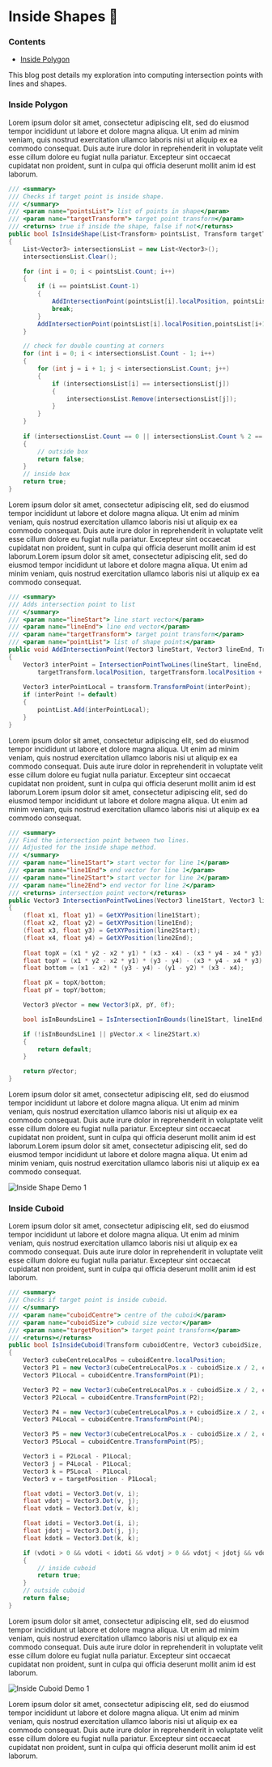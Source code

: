 # Inside Shapes 🎯

### Contents
 - [Inside Polygon](#inside-polygon)

This blog post details my exploration into computing intersection points with lines and shapes.

### Inside Polygon

Lorem ipsum dolor sit amet, consectetur adipiscing elit, sed do eiusmod tempor incididunt ut labore et dolore magna aliqua. Ut enim ad minim veniam, quis nostrud exercitation ullamco laboris nisi ut aliquip ex ea commodo consequat. Duis aute irure dolor in reprehenderit in voluptate velit esse cillum dolore eu fugiat nulla pariatur. Excepteur sint occaecat cupidatat non proident, sunt in culpa qui officia deserunt mollit anim id est laborum.

```cs
/// <summary>
/// Checks if target point is inside shape.
/// </summary>
/// <param name="pointsList"> list of points in shape</param>
/// <param name="targetTransform"> target point transform</param>
/// <returns> true if inside the shape, false if not</returns>
public bool IsInsideShape(List<Transform> pointsList, Transform targetTransform)
{
    List<Vector3> intersectionsList = new List<Vector3>();
    intersectionsList.Clear();

    for (int i = 0; i < pointsList.Count; i++)
    {
        if (i == pointsList.Count-1)
        {
            AddIntersectionPoint(pointsList[i].localPosition, pointsList[0].localPosition, targetTransform, intersectionsList);
            break;
        }
        AddIntersectionPoint(pointsList[i].localPosition,pointsList[i+1].localPosition, targetTransform, intersectionsList);
    }

    // check for double counting at corners
    for (int i = 0; i < intersectionsList.Count - 1; i++)
    {
        for (int j = i + 1; j < intersectionsList.Count; j++)
        {
            if (intersectionsList[i] == intersectionsList[j])
            {
                intersectionsList.Remove(intersectionsList[j]);
            }
        }
    }
        
    if (intersectionsList.Count == 0 || intersectionsList.Count % 2 == 0)
    {
        // outside box
        return false;
    }
    // inside box
    return true;
}    
```

Lorem ipsum dolor sit amet, consectetur adipiscing elit, sed do eiusmod tempor incididunt ut labore et dolore magna aliqua. Ut enim ad minim veniam, quis nostrud exercitation ullamco laboris nisi ut aliquip ex ea commodo consequat. Duis aute irure dolor in reprehenderit in voluptate velit esse cillum dolore eu fugiat nulla pariatur. Excepteur sint occaecat cupidatat non proident, sunt in culpa qui officia deserunt mollit anim id est laborum.Lorem ipsum dolor sit amet, consectetur adipiscing elit, sed do eiusmod tempor incididunt ut labore et dolore magna aliqua. Ut enim ad minim veniam, quis nostrud exercitation ullamco laboris nisi ut aliquip ex ea commodo consequat.

```cs
/// <summary>
/// Adds intersection point to list
/// </summary>
/// <param name="lineStart"> line start vector</param>
/// <param name="lineEnd"> line end vector</param>
/// <param name="targetTransform"> target point transform</param>
/// <param name="pointList"> list of shape points</param>
public void AddIntersectionPoint(Vector3 lineStart, Vector3 lineEnd, Transform targetTransform,  List<Vector3> pointList)
{
    Vector3 interPoint = IntersectionPointTwoLines(lineStart, lineEnd,
        targetTransform.localPosition, targetTransform.localPosition + targetTransform.right);
        
    Vector3 interPointLocal = transform.TransformPoint(interPoint);
    if (interPoint != default)
    {
        pointList.Add(interPointLocal);
    }
}
```

Lorem ipsum dolor sit amet, consectetur adipiscing elit, sed do eiusmod tempor incididunt ut labore et dolore magna aliqua. Ut enim ad minim veniam, quis nostrud exercitation ullamco laboris nisi ut aliquip ex ea commodo consequat. Duis aute irure dolor in reprehenderit in voluptate velit esse cillum dolore eu fugiat nulla pariatur. Excepteur sint occaecat cupidatat non proident, sunt in culpa qui officia deserunt mollit anim id est laborum.Lorem ipsum dolor sit amet, consectetur adipiscing elit, sed do eiusmod tempor incididunt ut labore et dolore magna aliqua. Ut enim ad minim veniam, quis nostrud exercitation ullamco laboris nisi ut aliquip ex ea commodo consequat.


```cs
/// <summary>
/// Find the intersection point between two lines.
/// Adjusted for the inside shape method.
/// </summary>
/// <param name="line1Start"> start vector for line 1</param>
/// <param name="line1End"> end vector for line 1</param>
/// <param name="line2Start"> start vector for line 2</param>
/// <param name="line2End"> end vector for line 2</param>
/// <returns> intersection point vector</returns>
public Vector3 IntersectionPointTwoLines(Vector3 line1Start, Vector3 line1End, Vector3 line2Start, Vector3 line2End)
{
    (float x1, float y1) = GetXYPosition(line1Start);
    (float x2, float y2) = GetXYPosition(line1End);
    (float x3, float y3) = GetXYPosition(line2Start);
    (float x4, float y4) = GetXYPosition(line2End);
        
    float topX = (x1 * y2 - x2 * y1) * (x3 - x4) - (x3 * y4 - x4 * y3) * (x1 - x2);
    float topY = (x1 * y2 - x2 * y1) * (y3 - y4) - (x3 * y4 - x4 * y3) * (y1 - y2);
    float bottom = (x1 - x2) * (y3 - y4) - (y1 - y2) * (x3 - x4);

    float pX = topX/bottom;
    float pY = topY/bottom;

    Vector3 pVector = new Vector3(pX, pY, 0f);

    bool isInBoundsLine1 = IsIntersectionInBounds(line1Start, line1End, pVector);

    if (!isInBoundsLine1 || pVector.x < line2Start.x)
    { 
        return default;
    }

    return pVector;
}
```

Lorem ipsum dolor sit amet, consectetur adipiscing elit, sed do eiusmod tempor incididunt ut labore et dolore magna aliqua. Ut enim ad minim veniam, quis nostrud exercitation ullamco laboris nisi ut aliquip ex ea commodo consequat. Duis aute irure dolor in reprehenderit in voluptate velit esse cillum dolore eu fugiat nulla pariatur. Excepteur sint occaecat cupidatat non proident, sunt in culpa qui officia deserunt mollit anim id est laborum.Lorem ipsum dolor sit amet, consectetur adipiscing elit, sed do eiusmod tempor incididunt ut labore et dolore magna aliqua. Ut enim ad minim veniam, quis nostrud exercitation ullamco laboris nisi ut aliquip ex ea commodo consequat.

![Inside Shape Demo 1](https://github.com/markom9822/markom9822.github.io/assets/96113848/6df23fbc-0471-4d97-8565-96c14d7a2c0f)

### Inside Cuboid

Lorem ipsum dolor sit amet, consectetur adipiscing elit, sed do eiusmod tempor incididunt ut labore et dolore magna aliqua. Ut enim ad minim veniam, quis nostrud exercitation ullamco laboris nisi ut aliquip ex ea commodo consequat. Duis aute irure dolor in reprehenderit in voluptate velit esse cillum dolore eu fugiat nulla pariatur. Excepteur sint occaecat cupidatat non proident, sunt in culpa qui officia deserunt mollit anim id est laborum.

```cs
/// <summary>
/// Checks if target point is inside cuboid.
/// </summary>
/// <param name="cuboidCentre"> centre of the cuboid</param>
/// <param name="cuboidSize"> cuboid size vector</param>
/// <param name="targetPosition"> target point transform</param>
/// <returns></returns>
public bool IsInsideCuboid(Transform cuboidCentre, Vector3 cuboidSize, Vector3 targetPosition)
{
    Vector3 cubeCentreLocalPos = cuboidCentre.localPosition;
    Vector3 P1 = new Vector3(cubeCentreLocalPos.x - cuboidSize.x / 2, cubeCentreLocalPos.y - cuboidSize.y / 2, cubeCentreLocalPos.z - cuboidSize.z / 2);
    Vector3 P1Local = cuboidCentre.TransformPoint(P1);

    Vector3 P2 = new Vector3(cubeCentreLocalPos.x - cuboidSize.x / 2, cubeCentreLocalPos.y - cuboidSize.y / 2, cubeCentreLocalPos.z + cuboidSize.z / 2);
    Vector3 P2Local = cuboidCentre.TransformPoint(P2);

    Vector3 P4 = new Vector3(cubeCentreLocalPos.x + cuboidSize.x / 2, cubeCentreLocalPos.y - cuboidSize.y / 2, cubeCentreLocalPos.z - cuboidSize.z / 2);
    Vector3 P4Local = cuboidCentre.TransformPoint(P4);

    Vector3 P5 = new Vector3(cubeCentreLocalPos.x - cuboidSize.x / 2, cubeCentreLocalPos.y + cuboidSize.y / 2, cubeCentreLocalPos.z - cuboidSize.z / 2);
    Vector3 P5Local = cuboidCentre.TransformPoint(P5);

    Vector3 i = P2Local - P1Local;
    Vector3 j = P4Local - P1Local;
    Vector3 k = P5Local - P1Local;
    Vector3 v = targetPosition - P1Local;

    float vdoti = Vector3.Dot(v, i);
    float vdotj = Vector3.Dot(v, j);
    float vdotk = Vector3.Dot(v, k);

    float idoti = Vector3.Dot(i, i);
    float jdotj = Vector3.Dot(j, j);
    float kdotk = Vector3.Dot(k, k);

    if (vdoti > 0 && vdoti < idoti && vdotj > 0 && vdotj < jdotj && vdotk > 0 && vdotk < kdotk)
    {
        // inside cuboid
        return true;
    }
    // outside cuboid
    return false;
}
```

Lorem ipsum dolor sit amet, consectetur adipiscing elit, sed do eiusmod tempor incididunt ut labore et dolore magna aliqua. Ut enim ad minim veniam, quis nostrud exercitation ullamco laboris nisi ut aliquip ex ea commodo consequat. Duis aute irure dolor in reprehenderit in voluptate velit esse cillum dolore eu fugiat nulla pariatur. Excepteur sint occaecat cupidatat non proident, sunt in culpa qui officia deserunt mollit anim id est laborum.

![Inside Cuboid Demo 1](https://github.com/markom9822/markom9822.github.io/assets/96113848/b0f7b382-f7e0-48e3-8d57-7267db31cb02)

Lorem ipsum dolor sit amet, consectetur adipiscing elit, sed do eiusmod tempor incididunt ut labore et dolore magna aliqua. Ut enim ad minim veniam, quis nostrud exercitation ullamco laboris nisi ut aliquip ex ea commodo consequat. Duis aute irure dolor in reprehenderit in voluptate velit esse cillum dolore eu fugiat nulla pariatur. Excepteur sint occaecat cupidatat non proident, sunt in culpa qui officia deserunt mollit anim id est laborum.


